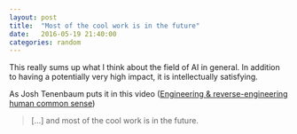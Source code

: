 ```yaml
---
layout: post
title:  "Most of the cool work is in the future"
date:   2016-05-19 21:40:00
categories: random
---
```


This really sums up what I think about the field of AI in general. In addition to having a potentially
very high impact, it is intellectually satisfying.

As Josh Tenenbaum puts it in this video ([Engineering & reverse-engineering human common sense](https://www.youtube.com/watch?v=hfoeRiZU5YQ&t=38m38s)) 

> [...] and most of the cool work is in the future.
